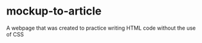# mockup-to-article
A webpage that was created to practice writing HTML code without the use of CSS
